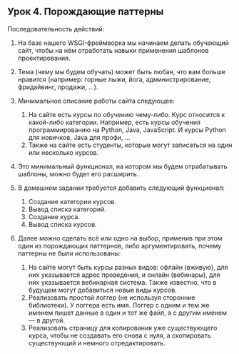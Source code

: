 
## Урок 4. Порождающие паттерны


Последовательность действий:
1. На базе нашего WSGI-фреймворка мы начинаем делать обучающий сайт, 
   чтобы на нём отработать навыки применения шаблонов проектирования.
   
2. Тема (чему мы будем обучать) может быть любая, что вам больше нравится 
   (например: горные лыжи, йога, администрирование, фридайвинг, продажи, ...).
   
3. Минимальное описание работы сайта следующее:
   1.   На сайте есть курсы по обучению чему-либо. 
        Курс относится к какой-либо категории. Например, есть курсы обучения программированию на Python, 
        Java, JavaScript. И курсы Python для новичков, Java для профи, ... 
   2.   Также на сайте есть студенты, которые могут записаться на один или несколько курсов.

4. Это минимальный функционал, на котором мы будем отрабатывать шаблоны, можно будет его расширить.

5. В домашнем задании требуется добавить следующий функционал:
   1.   Создание категории курсов.
   2.   Вывод списка категорий.
   3.   Создание курса.
   4.   Вывод списка курсов.

6. Далее можно сделать всё или одно на выбор, применив при этом один из порождающих паттернов, 
   либо аргументировать, почему паттерны не были использованы:
   1.   На сайте могут быть курсы разных видов: офлайн (вживую), для них указывается адрес проведения, 
        и онлайн (вебинары), для них указывается вебинарная система. 
        Также известно, что в будущем могут добавиться новые виды курсов.
   2.   Реализовать простой логгер (не используя сторонние библиотеки). У логгера есть имя. 
        Логгер с одним и тем же именем пишет данные в один и тот же файл, а с другим именем — в другой.
   3.   Реализовать страницу для копирования уже существующего курса, чтобы не создавать его снова с нуля, 
        а скопировать существующий и немного отредактировать.
